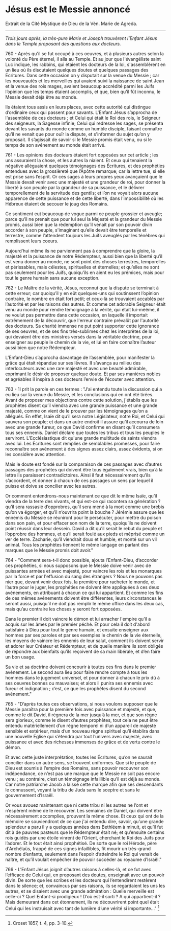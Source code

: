 # Jésus est le Messie annoncé

Extrait de la Cité Mystique de Dieu de la Vén. Marie de Agreda.

***

*Trois jours après, la très-pure Marie et Joseph trouvèrent l’Enfant Jésus dans le Temple proposant des questions aux docteurs.*

760 - Après qu'il se fut occupé à ces oeuvres, et à plusieurs autres selon la volonté du Père éternel, il alla au Temple. Et au jour que l'évangéliste saint Luc indique, les rabbins, qui étaient les docteurs de la loi, s'assemblèrent en un lieu où ils discutaient quelques doutes et quelques passages des Écritures. Dans cette occasion on y disputait sur la venue du Messie ; car les nouveautés et les merveilles qui avaient suivi la naissance de saint Jean et la venue des rois mages, avaient beaucoup accrédité parmi les Juifs l’opinion que les temps étaient accomplis, et que, bien qu'il fût inconnu, le Messie devait déjà être au monde. 

Ils étaient tous assis en leurs places, avec cette autorité qui distingue d’ordinaire ceux qui passent pour savants. L'Enfant Jésus s’approcha de l'assemblée de ces docteurs ; et Celui qui était le Roi des rois, le Seigneur des seigneurs, la Sagesse infinie; Celui qui redresse les sages, se présenta devant les savants du monde comme un humble disciple, faisant connaître qu’il ne venait que pour ouïr la dispute, et s'informer du sujet qu’on y proposait. Il s’agissait de savoir si le Messie promis était venu, ou si le temps de son avénement au monde était arrivé. 

761 - Les opinions des docteurs étaient fort opposées sur cet article ; les uns assuraient la chose, et les autres la niaient. Et ceux qui tenaient la négative alléguaient quelques témoignages des Écritures, et des prophéties entendues avec la grossièreté que l’Apôtre remarque; car la lettre tue, si elle est prise sans l’esprit. Or ces sages à leurs propres yeux avançaient que le Messie devait venir avec une majesté et une grandeur de roi, pour donner la liberté à son peuple par la grandeur de sa puissance, et le délivrer temporellement de la servitude des gentils; et l’on ne voyait alors aucune apparence de cette puissance et de cette liberté, dans l'impossibilité où les Hébreux étaient de secouer le joug des Romains. 

Ce sentiment eut beaucoup de vogue parmi ce peuple grossier et aveugle; parce qu’il ne prenait que pour lui seul la Majesté et la grandeur du Messie promis, aussi bien que la rédemption qu’il venait par son pouvoir divin accorder à son peuple, s'imaginant qu’elle devait être temporelle et terrestre, comme l’attendent toujours les Juifs aveuglés par les ténèbres qui remplissent leurs coeurs. 

Aujourd’hui même ils ne parviennent pas à comprendre que la gloire, la majesté et la puissance de notre Rédempteur, aussi bien que la liberté qu’il est venu donner au monde, ne sont point des choses terrestres, temporelles et périssables, mais célestes, spirituelles et éternelles; et qu’elles ne sont pas seulement pour les Juifs, quoiqu’ils en aient eu les prémices, mais pour tout le genre humain sans aucune exception.

762 - Le Maître de la vérité, Jésus, reconnut que la dispute se terminait à cette erreur; car quoiqu’il y en eût quelques-uns qui soutinssent l’opinion contraire, le nombre en était fort petit; et ceux-là se trouvaient accablés par l’autorité et par les raisons des autres. Et comme cet adorable Seigneur était venu au monde pour rendre témoignage à la vérité, qui était lui-mèême, il ne voulut pas permettre dans cette occasion, en laquelle il importait extrêmement de la découvrir, que l'erreur contraire prévalût par l'autorité des docteurs. Sa charité immense ne put point supporter cette ignorance de ses oeuvres, et de ses fins très-sublimes chez les interprètes de la loi, qui devaient être des ministres versés dans la véritable doctrine, pour enseigner au peuple le chemin de la vie, et lui en faire connaître l’auteur aussi bien que notre Rédempteur. 

L’Enfant-Dieu s’approcha davantage de l’assemblée, pour manifester la grâce qui était répandue sur ses lèvres. II s’avança au milieu des interlocuteurs avec une rare majesté et avec une beauté admirable, exprimant le désir de proposer quelque doute. Et par ses manières nobles et agréables il inspira à ces docteurs l’envie de l’écouter avec attention.

763 - 1l prit la parole en ces termes : "J’ai entendu toute la discussion qui a eu lieu sur la venue du Messie, et les conclusions qui en ont été tirées. Avant de proposer mes objections contre cette solution, j'établis que les prophètes disent qu’il viendra avec une grande puissance et une grande majesté, comme on vient de le prouver par les témoignages qu’on a allégués. En effet, Isaïe dit qu’il sera notre Législateur, notre Roi, et Celui qui sauvera son peuple; et dans un autre endroit il assure qu’il accourra de loin avec une grande fureur, ce que David confirme en disant qu’il consumera tous ses ennemis. Daniel déclare que toutes les tribus et tous les peuples le serviront. L’Ecclésiastique dit qu'une grande multitude de saints viendra avec lui. Les Écritures sont remplies de semblables promesses, pour faire reconnaître son avénement à des signes assez clairs, assez évidents, si on les considère avec attention. 

Mais le doute est fondé sur la comparaison de ces passages avec d’autres passages des prophètes qui doivent être tous également vrais, bien qu’à la lettre ils paraissent contradictoires. Ainsi il faut nécessairement qu’ils s’accordent, et donner à chacun de ces passages un sens par lequel il puisse et doive se concilier avec les autres. 

Or comment entendrons-nous maintenant ce que dit le même Isaïe, qu’il viendra de la terre des vivants, et qui est-ce qui racontera sa génération ? qu’il sera rassasié d’opprobres, qu’il sera mené à la mort comme une brebis qu’on va égorger, et qu’il n’ouvrira point la bouche ? Jérémie assure que les ennemis du Messie se réuniront pour le persécuter, pour mettre du poison dans son pain, et pour effacer son nom de la terre, quoiqu’ils ne doivent point réussir dans leur dessein. David a dit qu’il serait le rebut du peuple et l’opprobre des hommes, et qu’il serait foulé aux pieds et méprisé comme un ver de terre. Zacharie, qu’il viendrait doux et humble, et monté sur un vil animal. Tous les prophètes tiennent le même langage en parlant des marques que le Messie promis doit avoir."

764 - "Comment sera-t-il donc possible, ajouta l’Enfant-Dieu, d’accorder ces prophéties, si nous supposons que le Messie doive venir avec de puissantes armées et avec majesté, pour vaincre les rois et les monarques par la force et par l'effusion du sang des étrangers ? Nous ne pouvons pas nier que, devant venir deux fois, la première pour racheter le monde, et l’autre pour le juger, les prophéties ne doivent être appliquées à ces deux avénements, en attribuant à chacun ce qui lui appartient. Et comme les fins de ces mêmes avénements doivent être différentes, leurs circonstances le seront aussi, puisqu’il ne doit pas remplir le même office dans les deux cas, mais qu’au contraire les choses y seront fort opposées. 

Dans le premier il doit vaincre le démon et lui arracher l'empire qu’il a acquis sur les âmes par le premier péché. Et pour cela il doit d'abord satisfaire à Dieu pour tout le genre humain, et ensuite enseigner aux hommes par ses paroles et par ses exemples le chemin de la vie éternelle, les moyens de vaincre les ennemis de leur salut, comment ils doivent servir et adorer leur Créateur et Rédempteur, et de quelle manière ils sont obligés de répondre aux bienfaits qu’ils reçoivent de sa main libérale, et d’en faire un bon usage. 

Sa vie et sa doctrine doivent concourir à toutes ces fins dans le premier avénement. Le second aura lieu pour faire rendre compte à tous les hommes dans le jugement universel, et pour donner à chacun le prix dû à ses oeuvres bonnes ou mauvaises; et alors il punira ses ennemis avec fureur et indignation ; c’est, ce que les prophètes disent du second avénement."

765 - "D’après toutes ces observations, si nous voulons supposer que le Messie paraîtra pour la première fois avec puissance et majesté, et que, comme le dit David, il règnera de la mer jusqu’à la mer, et que son règne sera glorieux, comme le disent d’autres prophètes, tout cela ne peut être entendu matériellement d’un règne temporel ni d’un appareil de majesté sensible et extérieur, mais d’un nouveau règne spirituel qu’il établira dans une nouvelle Église qui s’étendra par tout l’univers avec majesté, avec puissanee et avec des richesses immenses de grâce et de vertu contre le démon. 

Et avec cette juste interprétation, toutes les Écritures, qu’on ne saurait concilier dans un autre sens, se trouvent uniformes. Que si le peuple de Dieu est soumis à l’empire des Romains, sans pouvoir recouvrer son indépendance, ce n’est pas une marque que le Messie ne soit pas encore venu ; au contraire, c’est un témoignage infaillible qu’il est déjà au monde. Car notre patriarche Jacob a laissé cette marque afin que ses descendants le connussent, voyant la tribu de Juda sans le sceptre et sans le gouvernement d’Israël. 

Or vous avouez maintenant que ni cette tribu ni les autres ne l’ont et n’espèrent même de le recouvrer. Les semaines de Daniel, qui doivent être nécessairement accomplies, prouvent la même chose. Et ceux qui ont de la mémoire se souviendront de ce que j'ai entendu dire, savoir, qu’une grande splendeur a paru il y a quelques années dans Bethléem à minuit, et qu’il fut dit à de pauvres pasteurs que le Rédempteur était né; et qu’ensuite certains rois guidés par une étoile vinrent de l’Orient, cherchant le Roi des Juifs pour l’adorer. Et le tout était ainsi prophétisé. De sorte que le roi Hérode, père d'Archélaüs, frappé de ces signes infaillibles, fit mourir un très-grand nombre d’enfants, seulement dans l’espoir d’atteindre le Roi qui venait de naître, et qu’il voulait empêcher de pouvoir succéder au royaume d’Israël."

766 - L’Enfant Jésus joignit d’autres raisons à celles-là, et ce fut avec l’efficace de Celui qui, en proposant des doutes, enseignait avec un pouvoir divin. De sorte que les scribes et les docteurs qui l’entendirent restèrent dans le silence; et, convaincus par ses raisons, ils se regardaient les uns les autres, et se disaient avec une grande admiration : Quelle merveille est celle-ci ? Quel Enfant-si prodigieux ! D’où est-il sorti ? A qui appartient-il ? Mais demeurant dans cet étonnement, ils ne découvrirent point quel était Celui qui les instruisait avec tant de lumière d’une vérité si importante..." [^1]

[^1]: Croset 1857, t. 4, pp. 3-10.

